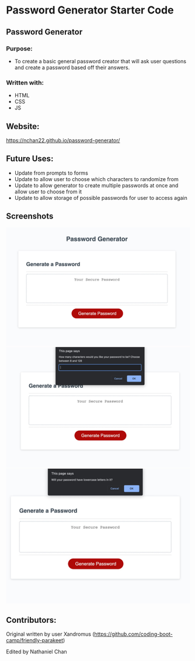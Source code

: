 # Password Generator Starter Code

## Password Generator

### Purpose:

* To create a basic general password creator that will ask user questions and create a password based off their answers.

### Written with:
* HTML
* CSS
* JS

## Website:
https://nchan22.github.io/password-generator/

## Future Uses:
* Update from prompts to forms
* Update to allow user to choose which characters to randomize from
* Update to allow generator to create multiple passwords at once and allow user to choose from it
* Update to allow storage of possible passwords for user to access again

## Screenshots
![Alt text](screenshots/screenshot1.jpg)
![Alt text](screenshots/screenshot2.jpg)
![Alt text](screenshots/screenshot3.jpg)

## Contributors:
Original written by user Xandromus (https://github.com/coding-boot-camp/friendly-parakeet)

Edited by Nathaniel Chan

